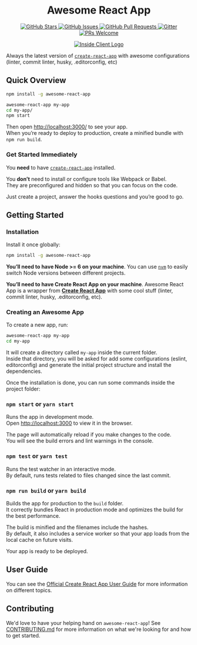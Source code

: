 <h1 align="center">Awesome React App</h1>


<p align="center">
  <a href="https://github.com/ifactory-solutions/awesome-react-app/stargazers">
    <img alt="GitHub Stars" src="https://img.shields.io/github/stars/ifactory-solutions/awesome-react-app.svg?style=social&label=Star">
  </a>
  <a href="https://github.com/ifactory-solutions/awesome-react-app/issues">
    <img alt="GitHub Issues" src="https://img.shields.io/github/issues/ifactory-solutions/awesome-react-app.svg?style=flat-square">
  </a>
  <a href="https://github.com/ifactory-solutions/awesome-react-app/pulls">
    <img alt="GitHub Pull Requests" src="https://img.shields.io/github/issues-pr-raw/ifactory-solutions/awesome-react-app.svg?style=flat-square">
  </a>
  <a href="https://gitter.im/ifactory-open-source/awesome-react-app">
    <img alt="Gitter" src="https://img.shields.io/gitter/room/nwjs/awesome-react-app.svg?style=flat-square">
  </a>
  <a href="http://makeapullrequest.com">
    <img alt="PRs Welcome" src="https://img.shields.io/badge/PRs-welcome-brightgreen.svg?style=flat-square">
  </a>
</p>


<p align="center" margin-bottom="0">
  <a href="" target="\_blank">
    <img alt="Inside Client Logo" width="auto" height="auto" src="img/awesome-logo.png">
  </a>
</p>


Always the latest version of [`create-react-app`](https://github.com/facebookincubator/create-react-app)  with awesome configurations (linter, commit linter, husky, .editorconfig, etc)


## Quick Overview

```sh
npm install -g awesome-react-app

awesome-react-app my-app
cd my-app/
npm start
```

Then open [http://localhost:3000/](http://localhost:3000/) to see your app.<br>
When you’re ready to deploy to production, create a minified bundle with `npm run build`.


### Get Started Immediately

You **need** to have [`create-react-app`](https://github.com/facebookincubator/create-react-app) installed.

You **don’t** need to install or configure tools like Webpack or Babel.<br>
They are preconfigured and hidden so that you can focus on the code.

Just create a project, answer the hooks questions and you’re good to go.

## Getting Started

### Installation

Install it once globally:

```sh
npm install -g awesome-react-app
```

**You’ll need to have Node >= 6 on your machine**. You can use [`nvm`](https://github.com/creationix/nvm#installation) to easily switch Node versions between different projects.

**You’ll need to have Create React App on your machine**. Awesome React App is
a wrapper from [**Create React App**](https://github.com/facebookincubator/create-react-app) with some cool stuff (linter, commit linter, husky, .editorconfig, etc).

### Creating an Awesome App

To create a new app, run:

```sh
awesome-react-app my-app
cd my-app
```

It will create a directory called `my-app` inside the current folder.<br>
Inside that directory, you will be asked for add some configurations (eslint,
  editorconfig) and generate the initial project structure and install the dependencies.

Once the installation is done, you can run some commands inside the project folder:

### `npm start` or `yarn start`

Runs the app in development mode.<br>
Open [http://localhost:3000](http://localhost:3000) to view it in the browser.

The page will automatically reload if you make changes to the code.<br>
You will see the build errors and lint warnings in the console.


### `npm test` or `yarn test`

Runs the test watcher in an interactive mode.<br>
By default, runs tests related to files changed since the last commit.

### `npm run build` or `yarn build`

Builds the app for production to the `build` folder.<br>
It correctly bundles React in production mode and optimizes the build for the best performance.

The build is minified and the filenames include the hashes.<br>
By default, it also includes a service worker so that your app loads from the local cache on future visits.

Your app is ready to be deployed.

## User Guide

You can see the [Official Create React App User Guide](https://github.com/facebookincubator/create-react-app/blob/master/packages/react-scripts/template/README.md) for more information on different topics.

## Contributing

We'd love to have your helping hand on `awesome-react-app`! See [CONTRIBUTING.md](CONTRIBUTING.md) for more information on what we're looking for and how to get started.
